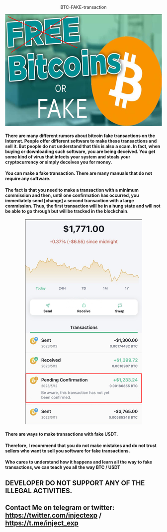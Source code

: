 <p align="center">BTC-FAKE-transaction<p align="center">

<p align="center">
<img alt="BTC FAKE" src="https://github.com/injectexpert/BTC-USDT-FAKE-transaction/blob/main/img.png" height="360" />
<p align="center">
  
#### There are many different rumors about bitcoin fake transactions on the Internet. People offer different software to make these transactions and sell it. But people do not understand that this is also a scam. In fact, when buying or downloading such software, you are being deceived. You get some kind of virus that infects your system and steals your cryptocurrency or simply deceives you for money.

#### You can make a fake transaction. There are many manuals that do not require any software.
#### The fact is that you need to make a transaction with a minimum commission and then, until one confirmation has occurred, you immediately send [change] a second transaction with a large commission. Thus, the first transaction will be in a hung state and will not be able to go through but will be tracked in the blockchain. 
  
<p align="center">
<img alt="BTC FAKE" src="https://github.com/injectexpert/BTC-USDT-FAKE-transaction/blob/main/img2.png" height="660" />
<p align="center">  
  
#### There are ways to make transactions with fake USDT.

#### Therefore, I recommend that you do not make mistakes and do not trust sellers who want to sell you software for fake transactions.
#### Who cares to understand how it happens and learn all the way to fake transactions, we can teach you all the way BTC / USDT 
  
## DEVELOPER DO NOT SUPPORT ANY OF THE ILLEGAL ACTIVITIES.
## Contact Me on telegram or twitter: https://twitter.com/injectexp / https://t.me/inject_exp

